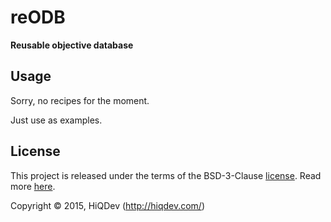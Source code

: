 reODB
=====

**Reusable objective database**

## Usage

Sorry, no recipes for the moment.

Just use as examples.

## License

This project is released under the terms of the BSD-3-Clause [license](LICENSE).
Read more [here](http://choosealicense.com/licenses/bsd-3-clause).

Copyright © 2015, HiQDev (http://hiqdev.com/)
